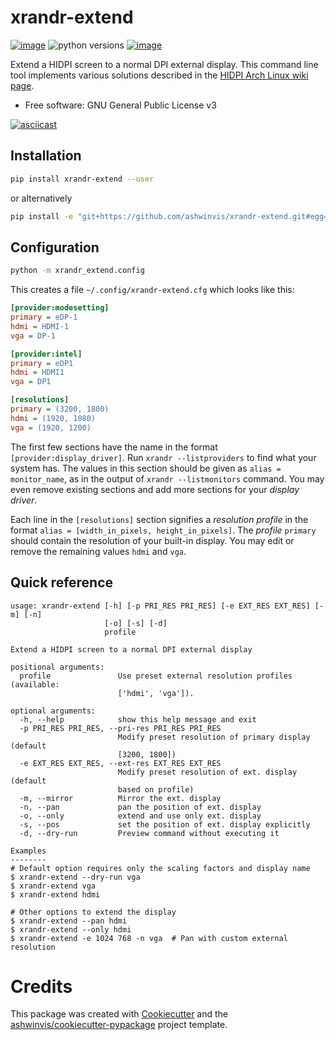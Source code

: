 xrandr-extend
=============


[![image](https://img.shields.io/pypi/v/xrandr_extend.svg)](https://pypi.python.org/pypi/xrandr_extend)
![python versions](https://img.shields.io/pypi/pyversions/xrandr-extend.svg)
[![image](https://img.shields.io/travis/ashwinvis/xrandr-extend.svg)](https://travis-ci.org/ashwinvis/xrandr-extend)

Extend a HIDPI screen to a normal DPI external display. This command line tool
implements various solutions described in the [HIDPI Arch Linux wiki
page](https://wiki.archlinux.org/index.php/HiDPI#Multiple_displays).

* Free software: GNU General Public License v3

[![asciicast](https://asciinema.org/a/mauTEQ1eHLajl2TiF0ZEH5k3X.svg)](https://asciinema.org/a/mauTEQ1eHLajl2TiF0ZEH5k3X)

## Installation

```sh
pip install xrandr-extend --user
```
or alternatively

```sh
pip install -e "git+https://github.com/ashwinvis/xrandr-extend.git#egg=xrandr_extend" --user
```

## Configuration
```sh
python -m xrandr_extend.config
```
This creates a file `~/.config/xrandr-extend.cfg` which looks like this:

```ini
[provider:modesetting]
primary = eDP-1
hdmi = HDMI-1
vga = DP-1

[provider:intel]
primary = eDP1
hdmi = HDMI1
vga = DP1

[resolutions]
primary = (3200, 1800)
hdmi = (1920, 1080)
vga = (1920, 1200)

```

The first few sections have the name in the format `[provider:display_driver]`.
Run `xrandr --listproviders` to find what your system has. The values in this
section should be given as `alias = monitor_name`, as in the output of
`xrandr --listmonitors` command. You may even remove existing sections and
add more sections for your *display driver*.

Each line in the `[resolutions]` section signifies a *resolution profile* in
the format `alias = [width_in_pixels, height_in_pixels]`.  The *profile*
`primary` should contain the resolution of your built-in display.  You may edit
or remove the remaining values `hdmi` and `vga`.

## Quick reference

```console
usage: xrandr-extend [-h] [-p PRI_RES PRI_RES] [-e EXT_RES EXT_RES] [-m] [-n]
                     [-o] [-s] [-d]
                     profile

Extend a HIDPI screen to a normal DPI external display

positional arguments:
  profile               Use preset external resolution profiles (available:
                        ['hdmi', 'vga']).

optional arguments:
  -h, --help            show this help message and exit
  -p PRI_RES PRI_RES, --pri-res PRI_RES PRI_RES
                        Modify preset resolution of primary display (default
                        [3200, 1800])
  -e EXT_RES EXT_RES, --ext-res EXT_RES EXT_RES
                        Modify preset resolution of ext. display (default
                        based on profile)
  -m, --mirror          Mirror the ext. display
  -n, --pan             pan the position of ext. display
  -o, --only            extend and use only ext. display
  -s, --pos             set the position of ext. display explicitly
  -d, --dry-run         Preview command without executing it

Examples
--------
# Default option requires only the scaling factors and display name
$ xrandr-extend --dry-run vga
$ xrandr-extend vga
$ xrandr-extend hdmi

# Other options to extend the display
$ xrandr-extend --pan hdmi
$ xrandr-extend --only hdmi
$ xrandr-extend -e 1024 768 -n vga  # Pan with custom external resolution
```

# Credits

This package was created with
[Cookiecutter](https://github.com/audreyr/cookiecutter) and the
[ashwinvis/cookiecutter-pypackage](https://github.com/ashwinvis/cookiecutter-pypackage)
project template.
